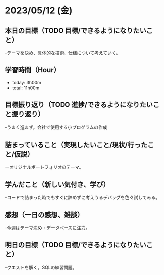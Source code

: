 # 2023/05/12 (金)

## 本日の目標（TODO 目標/できるようになりたいこと）

-テーマを決め、具体的な技術、仕様について考えていく。

## 学習時間（Hour）

- today: 3h00m
- total: 11h00m

## 目標振り返り（TODO 進捗/できるようになりたいこと振り返り）

-うまく進まず。会社で使用する小プログラムの作成

## 詰まっていること（実現したいこと/現状/行ったこと/仮説）

ーオリジナルポートフォリオのテーマ。

## 学んだこと（新しい気付き、学び）

-コードで詰まった時でもすぐに諦めずに考えうるデバッグを色々試してみる。

## 感想（一日の感想、雑談）

-今週はテーマ決め・データベースに注力。

## 明日の目標（TODO 目標/できるようになりたいこと）

-クエストを解く。SQLの練習問題。